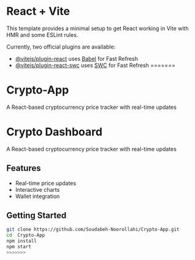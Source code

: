 
# React + Vite

This template provides a minimal setup to get React working in Vite with HMR and some ESLint rules.

Currently, two official plugins are available:

- [@vitejs/plugin-react](https://github.com/vitejs/vite-plugin-react/blob/main/packages/plugin-react/README.md) uses [Babel](https://babeljs.io/) for Fast Refresh
- [@vitejs/plugin-react-swc](https://github.com/vitejs/vite-plugin-react-swc) uses [SWC](https://swc.rs/) for Fast Refresh
=======
# Crypto-App
A React-based cryptocurrency price tracker with real-time updates
# Crypto Dashboard

A React-based cryptocurrency price tracker with real-time updates

## Features
- Real-time price updates
- Interactive charts
- Wallet integration

## Getting Started
```bash
git clone https://github.com/Soudabeh-Noorollahi/Crypto-App.git
cd  Crypto-App
npm install
npm start
>>>>>>> 
